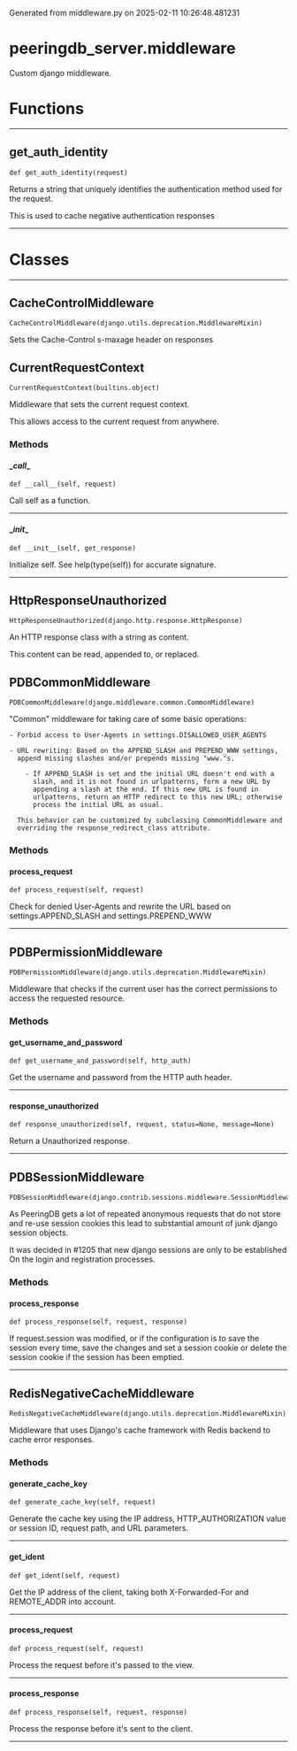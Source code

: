 Generated from middleware.py on 2025-02-11 10:26:48.481231

# peeringdb_server.middleware

Custom django middleware.

# Functions
---

## get_auth_identity
`def get_auth_identity(request)`

Returns a string that uniquely identifies the authentication
method used for the request.

This is used to cache negative authentication responses

---
# Classes
---

## CacheControlMiddleware

```
CacheControlMiddleware(django.utils.deprecation.MiddlewareMixin)
```

Sets the Cache-Control s-maxage header on responses


## CurrentRequestContext

```
CurrentRequestContext(builtins.object)
```

Middleware that sets the current request context.

This allows access to the current request from anywhere.


### Methods

#### \__call__
`def __call__(self, request)`

Call self as a function.

---
#### \__init__
`def __init__(self, get_response)`

Initialize self.  See help(type(self)) for accurate signature.

---

## HttpResponseUnauthorized

```
HttpResponseUnauthorized(django.http.response.HttpResponse)
```

An HTTP response class with a string as content.

This content can be read, appended to, or replaced.


## PDBCommonMiddleware

```
PDBCommonMiddleware(django.middleware.common.CommonMiddleware)
```

"Common" middleware for taking care of some basic operations:

    - Forbid access to User-Agents in settings.DISALLOWED_USER_AGENTS

    - URL rewriting: Based on the APPEND_SLASH and PREPEND_WWW settings,
      append missing slashes and/or prepends missing "www."s.

        - If APPEND_SLASH is set and the initial URL doesn't end with a
          slash, and it is not found in urlpatterns, form a new URL by
          appending a slash at the end. If this new URL is found in
          urlpatterns, return an HTTP redirect to this new URL; otherwise
          process the initial URL as usual.

      This behavior can be customized by subclassing CommonMiddleware and
      overriding the response_redirect_class attribute.


### Methods

#### process_request
`def process_request(self, request)`

Check for denied User-Agents and rewrite the URL based on
settings.APPEND_SLASH and settings.PREPEND_WWW

---

## PDBPermissionMiddleware

```
PDBPermissionMiddleware(django.utils.deprecation.MiddlewareMixin)
```

Middleware that checks if the current user has the correct permissions
to access the requested resource.


### Methods

#### get_username_and_password
`def get_username_and_password(self, http_auth)`

Get the username and password from the HTTP auth header.

---
#### response_unauthorized
`def response_unauthorized(self, request, status=None, message=None)`

Return a Unauthorized response.

---

## PDBSessionMiddleware

```
PDBSessionMiddleware(django.contrib.sessions.middleware.SessionMiddleware)
```

As PeeringDB gets a lot of repeated anonymous requests that do not
store and re-use session cookies this lead to substantial amount of junk
django session objects.

It was decided in #1205 that new django sessions are only to be established
On the login and registration processes.


### Methods

#### process_response
`def process_response(self, request, response)`

If request.session was modified, or if the configuration is to save the
session every time, save the changes and set a session cookie or delete
the session cookie if the session has been emptied.

---

## RedisNegativeCacheMiddleware

```
RedisNegativeCacheMiddleware(django.utils.deprecation.MiddlewareMixin)
```

Middleware that uses Django's cache framework with Redis backend to cache error responses.


### Methods

#### generate_cache_key
`def generate_cache_key(self, request)`

Generate the cache key using the IP address, HTTP_AUTHORIZATION value or session ID, request path, and URL parameters.

---
#### get_ident
`def get_ident(self, request)`

Get the IP address of the client, taking both X-Forwarded-For and REMOTE_ADDR into account.

---
#### process_request
`def process_request(self, request)`

Process the request before it's passed to the view.

---
#### process_response
`def process_response(self, request, response)`

Process the response before it's sent to the client.

---
